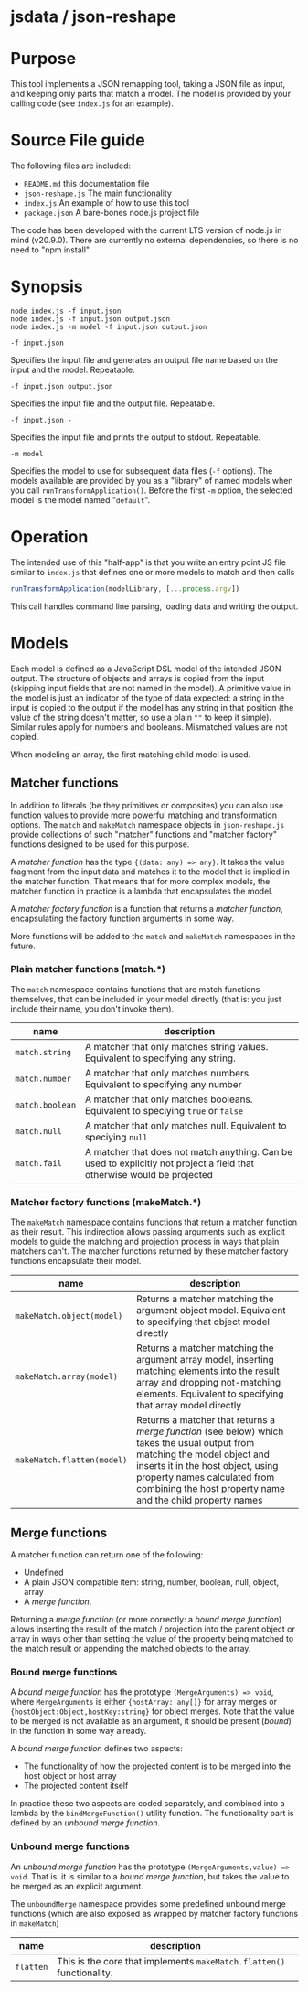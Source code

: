 # jsdata / json-reshape

# Purpose

This tool implements a JSON remapping tool, taking a JSON file as input, and 
keeping only parts that match a model.
The model is provided by your calling code (see `index.js` for an example).

# Source File guide

The following files are included:

* `README.md` this documentation file
* `json-reshape.js` The main functionality
* `index.js` An example of how to use this tool
* `package.json` A bare-bones node.js project file

The code has been developed with the current LTS version of node.js
in mind (v20.9.0). There are currently no external dependencies, so
there is no need to "npm install".

# Synopsis

```
node index.js -f input.json
node index.js -f input.json output.json
node index.js -m model -f input.json output.json
```

`-f input.json`

Specifies the input file and generates an output file name based on the input 
and the model. Repeatable.

`-f input.json output.json`

Specifies the input file and the output file. Repeatable.

`-f input.json -`

Specifies the input file and prints the output to stdout. Repeatable.

`-m model`

Specifies the model to use for subsequent data files (`-f` options). The models
available are provided by you as a "library" of named models when you call
`runTransformApplication()`. Before the first `-m` option, the selected model is
the model named "`default`".

# Operation

The intended use of this "half-app" is that you write an entry point JS file
similar to `index.js` that defines one or more models to match and then calls

```javascript
runTransformApplication(modelLibrary, [...process.argv])
```

This call handles command line parsing, loading data and writing the output.

# Models

Each model is defined as a JavaScript DSL model of the intended JSON output.
The structure of objects and arrays is copied from the input (skipping input
fields that are not named in the model). A primitive value in the model is
just an indicator of the type of data expected: a string in the input is copied
to the output if the model has any string in that position (the value of the
string doesn't matter, so use a plain `""` to keep it simple). Similar rules
apply for numbers and booleans. Mismatched values are not copied.

When modeling an array, the first matching child model is used.

## Matcher functions

In addition to literals (be they primitives or composites) you can also use
function values to provide more powerful matching and transformation options.
The `match` and `makeMatch` namespace objects in `json-reshape.js` provide
collections of such "matcher" functions and "matcher factory" functions
designed to be used for this purpose.

A _matcher function_ has the type `{(data: any) => any}`. It takes the value
fragment from the input data and matches it to the model that is implied
in the matcher function. That means that for more complex models, the
matcher function in practice is a lambda that encapsulates the model.

A _matcher factory function_ is a function that returns a
_matcher function_, encapsulating the factory function arguments in some way.

More functions will be added to the `match` and `makeMatch` namespaces in the future.

### Plain matcher functions (match.*)

The `match` namespace contains functions that are match functions themselves,
that can be included in your model directly (that is: you just include their
name, you don't invoke them).

| name | description |
| --- | --- |
| `match.string` | A matcher that only matches string values. Equivalent to specifying any string. |
| `match.number` | A matcher that only matches numbers. Equivalent to specifying any number |
| `match.boolean` | A matcher that only matches booleans. Equivalent to speciying `true` or `false` |
| `match.null` | A matcher that only matches null. Equivalent to speciying `null` |
| `match.fail` | A matcher that does not match anything. Can be used to explicitly not project a field that otherwise would be projected |

### Matcher factory functions (makeMatch.*)

The `makeMatch` namespace contains functions that return a matcher function
as their result. This indirection allows passing arguments such as explicit models
to guide the matching and projection process in ways that plain matchers can't.
The matcher functions returned by these matcher factory functions encapsulate
their model.

| name | description |
| --- | --- |
| `makeMatch.object(model)` | Returns a matcher matching the argument object model. Equivalent to specifying that object model directly |
| `makeMatch.array(model)` | Returns a matcher matching the argument array model, inserting matching elements into the result array and dropping not-matching elements. Equivalent to specifying that array model directly |
| `makeMatch.flatten(model)` | Returns a matcher that returns a _merge function_ (see below) which takes the usual output from matching the model object and inserts it in the host object, using property names calculated from combining the host property name and the child property names |

## Merge functions

A matcher function can return one of the following:

* Undefined
* A plain JSON compatible item: string, number, boolean, null, object, array
* A _merge function_.

Returning a _merge function_ (or more correctly: a _bound merge function_) 
allows inserting the result of the match / projection into the parent object
or array in ways other than setting the value of the property being matched
to the match result or appending the matched objects to the array.

### Bound merge functions

A _bound merge function_ has the prototype `(MergeArguments) => void`,
where `MergeArguments` is either `{hostArray: any[]}` for array merges or
`{hostObject:Object,hostKey:string}` for object merges. Note that the
value to be merged is not available as an argument, it should be present
(_bound_) in the function in some way already.

A _bound merge function_ defines two aspects:
* The functionality of how the projected content is to be merged into the host object or host array
* The projected content itself

In practice these two aspects are coded separately, and combined into a lambda
by the `bindMergeFunction()` utility function. The functionality part is
defined by an _unbound merge function_.

### Unbound merge functions

An _unbound merge function_ has the prototype `(MergeArguments,value) => void`.
That is: it is similar to a _bound merge function_, but takes the value to
be merged as an explicit argument.

The `unboundMerge` namespace provides some predefined unbound merge functions
(which are also exposed as wrapped by matcher factory functions in `makeMatch`)

| name | description |
| --- | --- |
| `flatten` | This is the core that implements `makeMatch.flatten()` functionality. |

